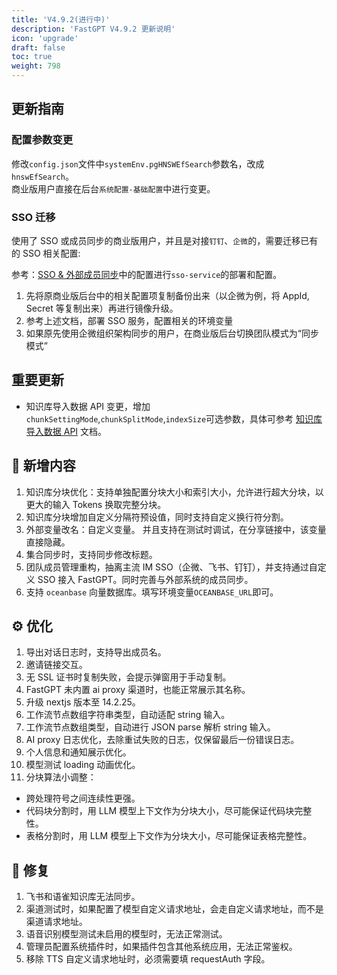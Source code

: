 ```yaml
---
title: 'V4.9.2(进行中)'
description: 'FastGPT V4.9.2 更新说明'
icon: 'upgrade'
draft: false
toc: true
weight: 798
---
```

## 更新指南

### 配置参数变更

修改`config.json`文件中`systemEnv.pgHNSWEfSearch`参数名，改成`hnswEfSearch`。  
商业版用户直接在后台`系统配置-基础配置`中进行变更。

### SSO 迁移

使用了 SSO 或成员同步的商业版用户，并且是对接`钉钉`、`企微`的，需要迁移已有的 SSO 相关配置: 

参考：[SSO & 外部成员同步](/docs/guide/admin/sso.md)中的配置进行`sso-service`的部署和配置。

1. 先将原商业版后台中的相关配置项复制备份出来（以企微为例，将 AppId, Secret 等复制出来）再进行镜像升级。
2. 参考上述文档，部署 SSO 服务，配置相关的环境变量
3. 如果原先使用企微组织架构同步的用户，在商业版后台切换团队模式为“同步模式”

## 重要更新

- 知识库导入数据 API 变更，增加`chunkSettingMode`,`chunkSplitMode`,`indexSize`可选参数，具体可参考 [知识库导入数据 API](/docs/development/openapi/dataset) 文档。

## 🚀 新增内容

1. 知识库分块优化：支持单独配置分块大小和索引大小，允许进行超大分块，以更大的输入 Tokens 换取完整分块。
2. 知识库分块增加自定义分隔符预设值，同时支持自定义换行符分割。
3. 外部变量改名：自定义变量。 并且支持在测试时调试，在分享链接中，该变量直接隐藏。
4. 集合同步时，支持同步修改标题。
5. 团队成员管理重构，抽离主流 IM SSO（企微、飞书、钉钉），并支持通过自定义 SSO 接入 FastGPT。同时完善与外部系统的成员同步。 
6. 支持 `oceanbase` 向量数据库。填写环境变量`OCEANBASE_URL`即可。

## ⚙️ 优化

1. 导出对话日志时，支持导出成员名。
2. 邀请链接交互。
3. 无 SSL 证书时复制失败，会提示弹窗用于手动复制。
4. FastGPT 未内置 ai proxy 渠道时，也能正常展示其名称。
5. 升级 nextjs 版本至 14.2.25。
6. 工作流节点数组字符串类型，自动适配 string 输入。
7. 工作流节点数组类型，自动进行 JSON parse 解析 string 输入。
8. AI proxy 日志优化，去除重试失败的日志，仅保留最后一份错误日志。
9. 个人信息和通知展示优化。
10. 模型测试 loading 动画优化。
11. 分块算法小调整：  
  * 跨处理符号之间连续性更强。  
  * 代码块分割时，用 LLM 模型上下文作为分块大小，尽可能保证代码块完整性。
  * 表格分割时，用 LLM 模型上下文作为分块大小，尽可能保证表格完整性。

## 🐛 修复

1. 飞书和语雀知识库无法同步。
2. 渠道测试时，如果配置了模型自定义请求地址，会走自定义请求地址，而不是渠道请求地址。
3. 语音识别模型测试未启用的模型时，无法正常测试。
4. 管理员配置系统插件时，如果插件包含其他系统应用，无法正常鉴权。
5. 移除 TTS 自定义请求地址时，必须需要填 requestAuth 字段。